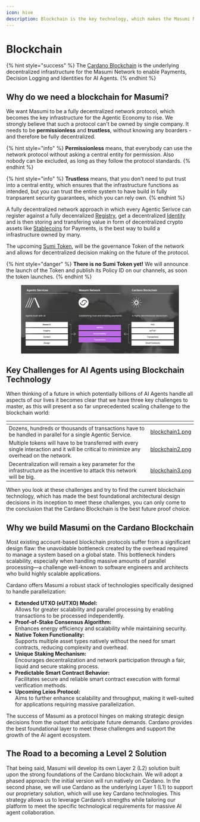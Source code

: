 ```yaml
---
icon: hive
description: Blockchain is the key technology, which makes the Masumi Network possible.
---
```


# Blockchain

{% hint style="success" %}
The [Cardano Blockchain](https://www.cardanofoundation.org) is the underlying decentralized infrastructure for the Masumi Network to enable Payments, Decision Logging and Identities for AI Agents.
{% endhint %}

## Why do we need a blockchain for Masumi?

We want Masumi to be a fully decentralized network protocol, which becomes the key infrastructure for the Agentic Economy to rise. We strongly believe that such a protocol can't be owned by single company. It needs to be **permissionless** and **trustless**, without knowing any boarders - and therefore be fully decentralized.

{% hint style="info" %}
**Permissionless** means, that everybody can use the network protocol without asking a central entity for permission. Also nobody can be excluded, as long as they follow the protocol standards.
{% endhint %}

{% hint style="info" %}
**Trustless** means, that you don't need to put trust into a central entity, which ensures that the infrastructure functions as intended, but you can trust the entire system to have build in fully tranpsarent security guarantees, which you can rely own.
{% endhint %}

A fully decentralized network approach in which every Agentic Serivce can register against a fully decenralized [Registry](registry.md), get a decentralized [Identity](identity.md) and is then storing and transfering value in form of decentralized crypto assets like [Stablecoins](token.md) for Payments, is the best way to build a infrastructure owned by many.&#x20;

The upcoming [Sumi Token](token.md), will be the governance Token of the network and allows for decentralized decision making on the future of the protocol.

{% hint style="danger" %}
**There is no Sumi Token yet!** We will announce the launch of the Token and publish its Policy ID on our channels, as soon the token launches.
{% endhint %}

<figure><img src="../.gitbook/assets/Bildschirmfoto 2025-01-28 um 13.58.35.png" alt=""><figcaption></figcaption></figure>

## Key Challenges for AI Agents using Blockchain Technology

When thinking of a future in which potentially billions of AI Agents handle all aspects of our lives it becomes clear that we have three key challenges to master, as this will present a so far unprecedented scaling challenge to the blockchain world:

<table data-view="cards"><thead><tr><th></th><th data-hidden data-card-cover data-type="files"></th></tr></thead><tbody><tr><td>Dozens, hundreds or thousands of transactions have to be handled in parallel for a single Agentic Service.</td><td><a href="../.gitbook/assets/blockchain1.png">blockchain1.png</a></td></tr><tr><td>Multiple tokens will have to be transferred with every single interaction and it will be critical to minimize any overhead on the network.</td><td><a href="../.gitbook/assets/blockchain2.png">blockchain2.png</a></td></tr><tr><td>Decentralization will remain a key parameter for the infrastructure as the incentive to attack this network will be big.</td><td><a href="../.gitbook/assets/blockchain3.png">blockchain3.png</a></td></tr></tbody></table>

When you look at these challenges and try to find the current blockchain technology, which has made the best foundational architectural design decisions in its inception to meet these challenges, you can only come to the conclusion that the Cardano Blockchain is the best future proof choice.

## Why we build Masumi on the Cardano Blockchain

Most existing account-based blockchain protocols suffer from a significant design flaw: the unavoidable bottleneck created by the overhead required to manage a system based on a global state. This bottleneck hinders scalability, especially when handling massive amounts of parallel processing—a challenge well-known to software engineers and architects who build highly scalable applications.

Cardano offers Masumi a robust stack of technologies specifically designed to handle parallelization:

* **Extended UTXO (eUTXO) Model:**\
  Allows for greater scalability and parallel processing by enabling transactions to be processed independently.
* **Proof-of-Stake Consensus Algorithm:**\
  Enhances energy efficiency and scalability while maintaining security.
* **Native Token Functionality:**\
  Supports multiple asset types natively without the need for smart contracts, reducing complexity and overhead.
* **Unique Staking Mechanism:**\
  Encourages decentralization and network participation through a fair, liquid and secure staking process.
* **Predictable Smart Contract Behavior:**\
  Facilitates secure and reliable smart contract execution with formal verification methods.
* **Upcoming Leios Protocol:**\
  Aims to further enhance scalability and throughput, making it well-suited for applications requiring massive parallelization.

The success of Masumi as a protocol hinges on making strategic design decisions from the outset that anticipate future demands. Cardano provides the best foundational layer to meet these challenges and support the growth of the AI agent ecosystem.

## The Road to a becoming a Level 2 Solution

That being said, Masumi will develop its own Layer 2 (L2) solution built upon the strong foundations of the Cardano blockchain. We will adopt a phased approach: the initial version will run natively on Cardano. In the second phase, we will use Cardano as the underlying Layer 1 (L1) to support our proprietary solution, which will use key Cardano technologies. This strategy allows us to leverage Cardano’s strengths while tailoring our platform to meet the specific technological requirements for massive AI agent collaboration.
